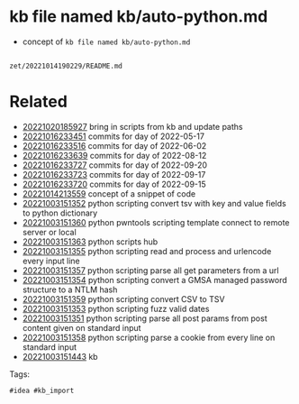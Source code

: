 # kb file named kb/auto-python.md

- concept of `kb file named kb/auto-python.md`

```
```

` zet/20221014190229/README.md `

# Related

- [20221020185927](/zet/20221020185927/README.md) bring in scripts from kb and update paths
- [20221016233451](/zet/20221016233451/README.md) commits for day of 2022-05-17
- [20221016233516](/zet/20221016233516/README.md) commits for day of 2022-06-02
- [20221016233639](/zet/20221016233639/README.md) commits for day of 2022-08-12
- [20221016233727](/zet/20221016233727/README.md) commits for day of 2022-09-20
- [20221016233723](/zet/20221016233723/README.md) commits for day of 2022-09-17
- [20221016233720](/zet/20221016233720/README.md) commits for day of 2022-09-15
- [20221014213559](/zet/20221014213559/README.md) concept of a snippet of code
- [20221003151352](/zet/20221003151352/README.md) python scripting convert tsv with key and value fields to python dictionary
- [20221003151360](/zet/20221003151360/README.md) python pwntools scripting template connect to remote server or local
- [20221003151363](/zet/20221003151363/README.md) python scripts hub
- [20221003151355](/zet/20221003151355/README.md) python scripting read and process and urlencode every input line
- [20221003151357](/zet/20221003151357/README.md) python scripting parse all get parameters from a url
- [20221003151354](/zet/20221003151354/README.md) python scripting convert a GMSA managed password structure to a NTLM hash
- [20221003151359](/zet/20221003151359/README.md) python scripting convert CSV to TSV
- [20221003151353](/zet/20221003151353/README.md) python scripting fuzz valid dates
- [20221003151351](/zet/20221003151351/README.md) python scripting parse all post params from post content given on standard input
- [20221003151358](/zet/20221003151358/README.md) python scripting parse a cookie from every line on standard input
- [20221003151443](/zet/20221003151443/README.md) kb

Tags:

    #idea #kb_import
